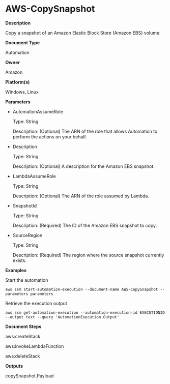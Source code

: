 # AWS\-CopySnapshot<a name="automation-aws-copysnapshot"></a>

**Description**

Copy a snapshot of an Amazon Elastic Block Store \(Amazon EBS\) volume\.

**Document Type**

Automation

**Owner**

Amazon

**Platform\(s\)**

Windows, Linux

**Parameters**
+ AutomationAssumeRole

  Type: String

  Description: \(Optional\) The ARN of the role that allows Automation to perform the actions on your behalf\.
+ Description

  Type: String

  Description: \(Optional\) A description for the Amazon EBS snapshot\.
+ LambdaAssumeRole

  Type: String

  Description: \(Optional\) The ARN of the role assumed by Lambda\.
+ SnapshotId

  Type: String

  Description: \(Required\) The ID of the Amazon EBS snapshot to copy\.
+ SourceRegion

  Type: String

  Description: \(Required\) The region where the source snapshot currently exists\.

**Examples**

Start the automation

```
aws ssm start-automation-execution --document-name AWS-CopySnapshot --parameters parameters
```

Retrieve the execution output

```
aws ssm get-automation-execution --automation-execution-id EXECUTIONID --output text --query 'AutomationExecution.Output'
```

**Document Steps**

aws:createStack

aws:invokeLambdaFunction

aws:deleteStack

**Outputs**

copySnapshot\.Payload